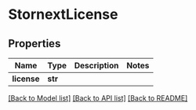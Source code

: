 # StornextLicense

## Properties

Name | Type | Description | Notes
------------ | ------------- | ------------- | -------------
**license** | **str** |  | 

[[Back to Model list]](../#documentation-for-models) [[Back to API list]](../#documentation-for-api-endpoints) [[Back to README]](../)


